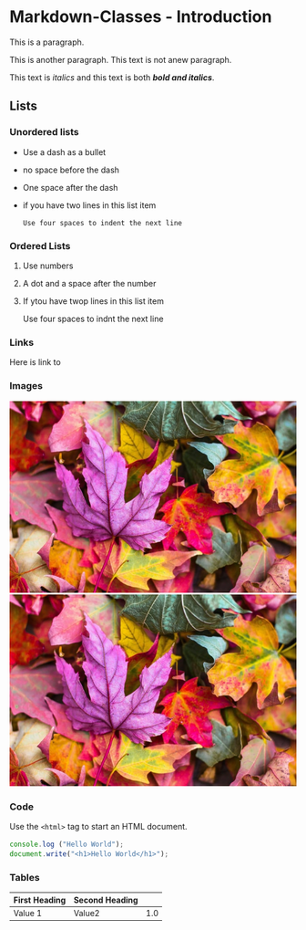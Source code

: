 # Markdown-Classes - Introduction

This is a paragraph.

This is another paragraph.
This text is not anew paragraph.

This text is *italics* and this text is both ***bold and italics***.

## Lists

### Unordered lists

- Use a dash as a bullet
- no space before the dash
- One space after the dash
- if you have two lines in this list item
  
      Use four spaces to indent the next line

### Ordered Lists

1. Use numbers
2. A dot and a space after the number
3. If ytou have twop lines in this list item

    Use four spaces to indnt the next line
    
### Links

Here is link to 

### Images

![This is an image](https://github.com/Haritha-Kotapati/Markdown-Classes/blob/main/fall.jpg)
![image](fall.jpg)

### Code

Use the `<html>` tag to start an HTML document.
  
  ```Javascript
  console.log ("Hello World");
  document.write("<h1>Hello World</h1>");
  ```

### Tables

| First Heading | Second Heading |     |
| ------------- | -------------- | --: |
| Value 1       | Value2         | 1.0 |
